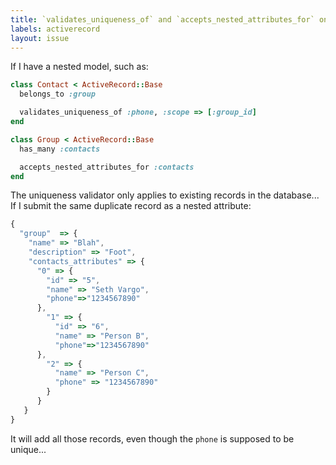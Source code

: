 ```yaml
---
title: `validates_uniqueness_of` and `accepts_nested_attributes_for` only validates existing records
labels: activerecord
layout: issue
---
```


If I have a nested model, such as:

``` ruby
class Contact < ActiveRecord::Base
  belongs_to :group

  validates_uniqueness_of :phone, :scope => [:group_id]
end
```

``` ruby
class Group < ActiveRecord::Base
  has_many :contacts

  accepts_nested_attributes_for :contacts
end
```

The uniqueness validator only applies to existing records in the database... If I submit the same duplicate record as a nested attribute:

``` javascript
{
  "group"  => {
    "name" => "Blah",
    "description" => "Foot",
    "contacts_attributes" => {
      "0" => {
        "id" => "5",
        "name" => "Seth Vargo",
        "phone"=>"1234567890"
      },
        "1" => {
          "id" => "6",
          "name" => "Person B",
          "phone"=>"1234567890"
      },
        "2" => {
          "name" => "Person C",
          "phone" => "1234567890"
        }
      }
   }
}
```

It will add all those records, even though the `phone` is supposed to be unique...

